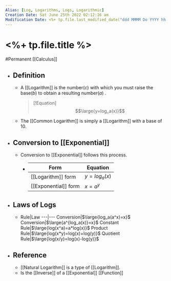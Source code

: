 ```yaml
---
Alias: [Log, Logarithms, Logs, Logarithmic]
Creation Date: Sat June 25th 2022 02:12:16 am 
Modification Date: <%+ tp.file.last_modified_date("ddd MMMM Do YYYY hh:mm:ss a") %>
---
```

# <%+ tp.file.title %>
#Permanent [[Calculus]]

- ## Definition
	- A [[Logarithm]] is the number($c$) with which you must raise the base($b$) to obtain a resulting number($a$) .
	  > [!Equation]
	  > $$\large{y=log_a(x)}$$
	- The [[Common Logarithm]] is simply a [[Logarithm]] with a base of 10.
- ## Conversion to [[Exponential]]
	- Conversion to [[Exponential]] follows this process.
		- Form|Equation
		  ---|---
		  [[Logarithm]] form|$y=log_{a}(x)$
		  [[Exponential]] form|$x=a^y$
- ## Laws of Logs
	- Rule|Law
	---|---
	Conversion|$\large{log_a(a^x)=x}$
	Conversion|$\large{a^{log_a(x)}=x}$
	Constant Rule|$\large{log(x^a)=a*log(x)}$
	Product Rule|$\large{log(x*y)=log(x)+log(y)}$
	Quotient Rule|$\large{log(x/y)=log(x)-log(y)}$
- ## Reference
	- [[Natural Logarithm]] is a type of [[Logarithm]].
	- Is the [[Inverse]] of a [[Exponential]] [[Function]]